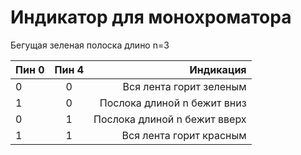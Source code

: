 # Индикатор для монохроматора

Бегущая зеленая полоска длино n=3

| Пин 0 | Пин 4 | Индикация     |
|:----- |:-----:| -------------:|
| 0     | 0     | Вся лента горит зеленым |
| 1     | 0     | Послока длиной n бежит вниз|
| 0     | 1     | Послока длиной n бежит вверх|
| 1     | 1     | Вся лента горит красным| 
